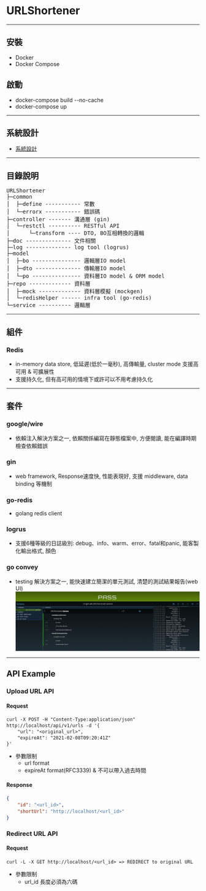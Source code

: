 # URLShortener

--------
## 安裝 
* Docker
* Docker Compose
## 啟動
* docker-compose build --no-cache
* docker-compose up

--------
## 系統設計
* [系統設計](doc/system_design.md)

--------
## 目錄說明
<pre>
URLShortener
├─common
│  ├─define ----------- 常數
│  └─errorx ----------- 錯誤碼
├─controller ------- 溝通層 (gin)
│  └─restctl ---------- RESTful API
│      └─transform ---- DTO, BO互相轉換的邏輯
├─doc -------------- 文件相關
├─log -------------- log tool (logrus)
├─model
│  ├─bo --------------- 邏輯層IO model
│  ├─dto -------------- 傳輸層IO model
│  └─po --------------- 資料層IO model & ORM model  
├─repo ------------- 資料層
│  ├─mock ------------- 資料層模擬 (mockgen)
│  └─redisHelper ------ infra tool (go-redis) 
└─service ---------- 邏輯層
</pre>
--------
## 組件
### Redis
* in-memory data store, 低延遲(低於一毫秒), 高傳輸量, cluster mode 支援高可用 & 可擴展性
* 支援持久化, 但有高可用的情境下或許可以不用考慮持久化

--------
## 套件
### google/wire
* 依賴注入解決方案之一, 依賴關係編寫在靜態檔案中, 方便閱讀, 能在編譯時期檢查依賴錯誤

### gin
* web framework, Response速度快, 性能表現好, 支援 middleware, data binding 等機制

### go-redis
* golang redis client

### logrus
* 支援6種等級的日誌級別: debug、info、warm、error、fatal和panic, 能客製化輸出格式, 顏色

### go convey
* testing 解決方案之一, 能快速建立簡潔的單元測試, 清楚的測試結果報告(web UI)
![goconvey_webui](doc/goconvey_webui.png)

-------
## API Example
### Upload URL API
#### Request
```console
curl -X POST -H "Content-Type:application/json" http://localhost/api/v1/urls -d '{
    "url": "<original_url>",
    "expireAt": "2021-02-08T09:20:41Z"
}'
```
* 參數限制
  * url format
  * expireAt format(RFC3339) & 不可以帶入過去時間

#### Response
```json
{
    "id": "<url_id>",
    "shortUrl": "http://localhost/<url_id>"
}
```

### Redirect URL API
#### Request
```console
curl -L -X GET http://localhost/<url_id> => REDIRECT to original URL
```
* 參數限制
    * url_id 長度必須為六碼